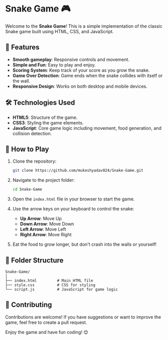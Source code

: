 # Snake Game 🎮

Welcome to the **Snake Game**! This is a simple implementation of the classic Snake game built using HTML, CSS, and JavaScript.

## 🎯 Features

- **Smooth gameplay**: Responsive controls and movement.
- **Simple and Fun**: Easy to play and enjoy.
- **Scoring System**: Keep track of your score as you grow the snake.
- **Game Over Detection**: Game ends when the snake collides with itself or the wall.
- **Responsive Design**: Works on both desktop and mobile devices.

## 🛠️ Technologies Used

- **HTML5**: Structure of the game.
- **CSS3**: Styling the game elements.
- **JavaScript**: Core game logic including movement, food generation, and collision detection.

## 🚀 How to Play

1. Clone the repository:
   ```bash
   git clone https://github.com/mukeshyadav024/Snake-Game.git
   ```
2. Navigate to the project folder:
   ```bash
   cd Snake-Game
   ```
3. Open the `index.html` file in your browser to start the game.

4. Use the arrow keys on your keyboard to control the snake:
   - **Up Arrow**: Move Up
   - **Down Arrow**: Move Down
   - **Left Arrow**: Move Left
   - **Right Arrow**: Move Right

5. Eat the food to grow longer, but don't crash into the walls or yourself!


## 📂 Folder Structure

```
Snake-Game/
│
├── index.html         # Main HTML file
├── style.css          # CSS for styling
└── script.js          # JavaScript for game logic
```

## 🤝 Contributing

Contributions are welcome! If you have suggestions or want to improve the game, feel free to create a pull request.



Enjoy the game and have fun coding! 😊
